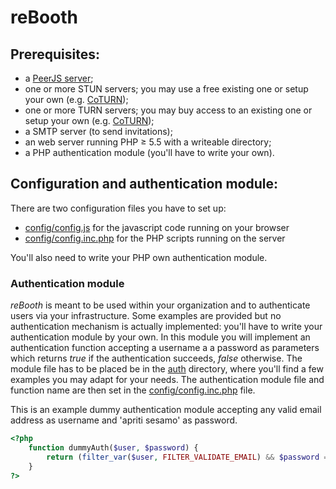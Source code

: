 # reBooth

## Prerequisites:

- a [PeerJS server](https://github.com/peers/peerjs-server);
- one or more STUN servers; you may use a free existing one or setup your own (e.g. [CoTURN](https://github.com/coturn/coturn));
- one or more TURN servers; you may buy access to an existing one or setup your own (e.g. [CoTURN](https://github.com/coturn/coturn));
- a SMTP server (to send invitations);
- an web server running PHP ≥ 5.5 with a writeable directory;
- a PHP authentication module (you'll have to write your own).


## Configuration and authentication module:

There are two configuration files you have to set up:
- [config/config.js](config/config.js) for the javascript code running on your browser
- [config/config.inc.php](config/config.inc.php) for the PHP scripts running on the server

You'll also need to write your PHP own authentication module.

### Authentication module

_reBooth_ is meant to be used within your organization and to authenticate users via your infrastructure. Some examples are provided but no authentication mechanism is actually implemented: you'll have to write your authentication module by your own. In this module you will implement an authentication function accepting a username a a password as parameters which returns _true_ if the authentication succeeds, _false_ otherwise. The module file has to be placed be in the [auth](auth) directory, where you'll find a few examples you may adapt for your needs. The authentication module file and function name are then set in the [config/config.inc.php](config/config.inc.php) file. 

This is an example dummy authentication module accepting any valid email address as username and 'apriti sesamo' as password.
```php
<?php
    function dummyAuth($user, $password) {
        return (filter_var($user, FILTER_VALIDATE_EMAIL) && $password == 'apriti sesamo');
    }
?>
```
